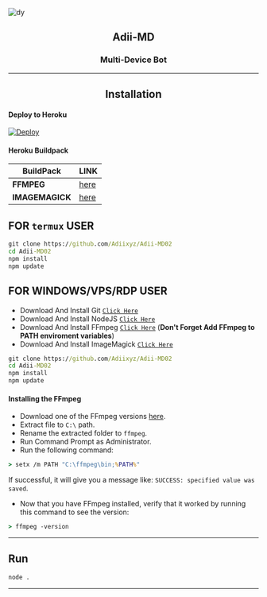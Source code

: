 ![dy](https://telegra.ph/file/3a3edf8916e3239522a34.jpg)
<h2 align="center">Adii-MD</h2>
<h3 align="center">Multi-Device Bot</h3>

--------------
<h2 align="center">Installation</h2>


#### Deploy to Heroku
[![Deploy](https://www.herokucdn.com/deploy/button.svg)](https://heroku.com/deploy?template=https://github.com/Adiixyz/Adii-MD02)

#### Heroku Buildpack
| BuildPack | LINK |
|--------|--------|
| **FFMPEG** |[here](https://github.com/jonathanong/heroku-buildpack-ffmpeg-latest) |
| **IMAGEMAGICK** | [here](https://github.com/DuckyTeam/heroku-buildpack-imagemagick) |

## FOR `termux` USER

```cmd
git clone https://github.com/Adiixyz/Adii-MD02
cd Adii-MD02
npm install
npm update
```

## FOR WINDOWS/VPS/RDP USER
* Download And Install Git [`Click Here`](https://git-scm.com/downloads)
* Download And Install NodeJS [`Click Here`](https://nodejs.org/en/download)
* Download And Install FFmpeg [`Click Here`](https://ffmpeg.org/download.html) (**Don't Forget Add FFmpeg to PATH enviroment variables**)
* Download And Install ImageMagick [`Click Here`](https://imagemagick.org/script/download.php)

```cmd
git clone https://github.com/Adiixyz/Adii-MD02
cd Adii-MD02
npm install
npm update
```

#### Installing the FFmpeg
* Download one of the FFmpeg versions [here](https://ffmpeg.org/download.html).
* Extract file to `C:\` path.
* Rename the extracted folder to `ffmpeg`.
* Run Command Prompt as Administrator.
* Run the following command:
```cmd
> setx /m PATH "C:\ffmpeg\bin;%PATH%"
```
If successful, it will give you a message like:
`SUCCESS: specified value was saved`.

* Now that you have FFmpeg installed, verify that it worked by running this command to see the version:
```cmd
> ffmpeg -version
```
---------

## Run

```cmd
node .
```

---------
